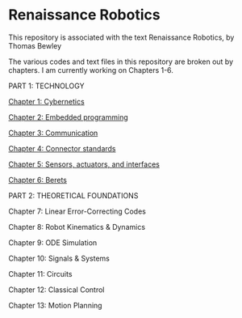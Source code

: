 # Renaissance Robotics
This repository is associated with the text Renaissance Robotics, by Thomas Bewley

The various codes and text files in this repository are broken out by chapters.  I am currently working on Chapters 1-6.

PART 1: TECHNOLOGY

<a href="https://github.com/tbewley/RR/tree/main/chap01">Chapter 1: Cybernetics</a>

<a href="https://github.com/tbewley/RR/tree/main/chap02">Chapter 2: Embedded programming</a>

<a href="https://github.com/tbewley/RR/tree/main/chap03">Chapter 3: Communication</a>

<a href="https://github.com/tbewley/RR/tree/main/chap04">Chapter 4: Connector standards</a>

<a href="https://github.com/tbewley/RR/tree/main/chap05">Chapter 5: Sensors, actuators, and interfaces</a>

<a href="https://github.com/tbewley/RR/tree/main/chap06">Chapter 6: Berets</a>

PART 2: THEORETICAL FOUNDATIONS

Chapter 7: Linear Error-Correcting Codes

Chapter 8: Robot Kinematics & Dynamics

Chapter 9: ODE Simulation

Chapter 10: Signals & Systems

Chapter 11: Circuits

Chapter 12: Classical Control

Chapter 13: Motion Planning
